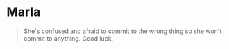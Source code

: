 # Marla

> She's confused and afraid to commit to the wrong thing so she won't commit to anything. Good luck.




